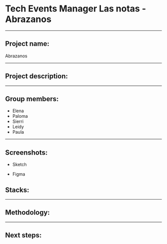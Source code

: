 # Tech Events Manager Las notas - Abrazanos
***
## Project name: 
Abrazanos
***
## Project description:


***
## Group members:
+ Elena
+ Paloma
+ Sierri
+ Leidy
+ Paula 
***
## Screenshots:

* Sketch



* Figma



## Stacks:


***
## Methodology:

***
## Next steps:

